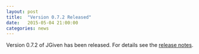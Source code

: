 ```yaml
---
layout: post
title:  "Version 0.7.2 Released"
date:   2015-05-04 21:00:00
categories: news
---
```

Version 0.7.2 of JGiven has been released. For details see the [release notes](https://github.com/TNG/JGiven/releases/tag/v0.7.2).

[jgiven-gh]: https://github.com/TNG/JGiven
[jgiven]:    https://jgiven.org
